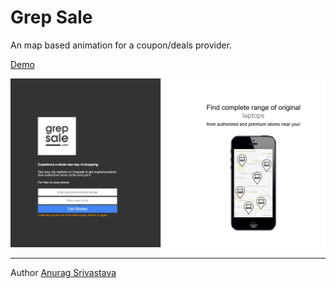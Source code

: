 # Grep Sale

An map based animation for a coupon/deals provider.

[Demo](https://envisagecyberart.in/projects/animations/grep-sale/)

![Screenshot1](Screenshot-1.jpg?raw=true)

___
Author [Anurag Srivastava](https://www.envisagecyberart.in)